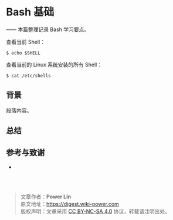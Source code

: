 # Bash 基础

—— 本篇整理记录 Bash 学习要点。

查看当前 Shell：

```shell
$ echo $SHELL
```

查看当前的 Linux 系统安装的所有 Shell：

```shell
$ cat /etc/shells
```

## 背景

段落内容。

##

## 总结

## 参考与致谢

- []()

<br />

<br />

> 文章作者：**Power Lin**  
> 原文地址：<https://digest.wiki-power.com>  
> 版权声明：文章采用 [CC BY-NC-SA 4.0](https://creativecommons.org/licenses/by/4.0/deed.zh) 协议，转载请注明出处。
